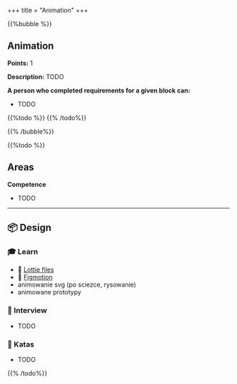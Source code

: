 +++
title = "Animation"
+++

{{%bubble %}}

## Animation

**Points:** 1

**Description:** TODO

**A person who completed requirements for a given block can:**

- TODO

{{%todo %}}
{{% /todo%}}

{{% /bubble%}}

{{%todo %}}

## Areas

**Competence**

- TODO

---

## 📦 Design

### 🎓 Learn

- 📗 [Lottie files](https://lottiefiles.com/)
- 📗 [Figmotion](https://www.figma.com/community/plugin/733025261168520714/Figmotion)
- animowanie svg (po sciezce, rysowanie)
- animowane prototypy

### 🎤 Interview

- TODO

### 📝 Katas

- TODO

{{% /todo%}}
